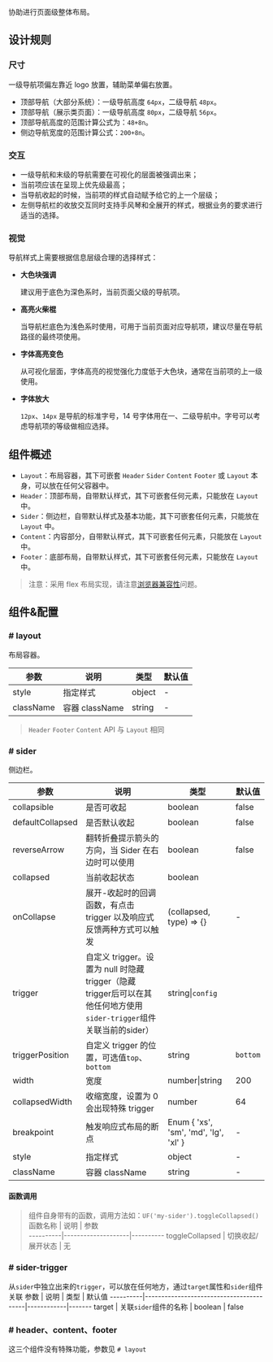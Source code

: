 协助进行页面级整体布局。

## 设计规则

### 尺寸

一级导航项偏左靠近 logo 放置，辅助菜单偏右放置。

- 顶部导航（大部分系统）：一级导航高度 `64px`，二级导航 `48px`。
- 顶部导航（展示类页面）：一级导航高度 `80px`，二级导航 `56px`。
- 顶部导航高度的范围计算公式为：`48+8n`。
- 侧边导航宽度的范围计算公式：`200+8n`。

### 交互

- 一级导航和末级的导航需要在可视化的层面被强调出来；
- 当前项应该在呈现上优先级最高；
- 当导航收起的时候，当前项的样式自动赋予给它的上一个层级；
- 左侧导航栏的收放交互同时支持手风琴和全展开的样式，根据业务的要求进行适当的选择。

### 视觉

导航样式上需要根据信息层级合理的选择样式：

- **大色块强调**

  建议用于底色为深色系时，当前页面父级的导航项。

- **高亮火柴棍**

  当导航栏底色为浅色系时使用，可用于当前页面对应导航项，建议尽量在导航路径的最终项使用。

- **字体高亮变色**

  从可视化层面，字体高亮的视觉强化力度低于大色块，通常在当前项的上一级使用。

- **字体放大**

  `12px`、`14px` 是导航的标准字号，14 号字体用在一、二级导航中。字号可以考虑导航项的等级做相应选择。

## 组件概述

- `Layout`：布局容器，其下可嵌套 `Header` `Sider` `Content` `Footer` 或 `Layout` 本身，可以放在任何父容器中。
- `Header`：顶部布局，自带默认样式，其下可嵌套任何元素，只能放在 `Layout` 中。
- `Sider`：侧边栏，自带默认样式及基本功能，其下可嵌套任何元素，只能放在 `Layout` 中。
- `Content`：内容部分，自带默认样式，其下可嵌套任何元素，只能放在 `Layout` 中。
- `Footer`：底部布局，自带默认样式，其下可嵌套任何元素，只能放在 `Layout` 中。

> 注意：采用 flex 布局实现，请注意[浏览器兼容性](http://caniuse.com/#search=flex)问题。

## 组件&配置

### # layout

布局容器。

| 参数      | 说明                                      | 类型         | 默认值 |
|----------|------------------------------------------|-------------|-------|
| style | 指定样式 | object | - |
| className | 容器 className | string | - |

> `Header` `Footer` `Content` API 与 `Layout` 相同

### # sider

侧边栏。

| 参数      | 说明                                     | 类型       | 默认值 |
|----------|-----------------------------------------|------------|-------|
| collapsible | 是否可收起 | boolean | false  |
| defaultCollapsed | 是否默认收起 | boolean | false  |
| reverseArrow | 翻转折叠提示箭头的方向，当 Sider 在右边时可以使用 | boolean | false  |
| collapsed | 当前收起状态 | boolean |  |
| onCollapse | 展开-收起时的回调函数，有点击 trigger 以及响应式反馈两种方式可以触发 | (collapsed, type) => {} | - |
| trigger | 自定义 trigger。设置为 null 时隐藏 trigger（隐藏trigger后可以在其他任何地方使用`sider-trigger`组件关联当前的sider） | string&#124;`config` |  |
| triggerPosition | 自定义 trigger 的位置，可选值`top`、`bottom` | string | `bottom` |
| width | 宽度 | number&#124;string | 200 |
| collapsedWidth | 收缩宽度，设置为 0 会出现特殊 trigger | number | 64 |
| breakpoint | 触发响应式布局的断点 | Enum { 'xs', 'sm', 'md', 'lg', 'xl' } | - |
| style | 指定样式 | object | - |
| className | 容器 className | string | - |

#### 函数调用
> 组件自身带有的函数，调用方法如：`UF('my-sider').toggleCollapsed()`
函数名称   | 说明             | 参数   
----------|--------------------|----------
toggleCollapsed | 切换收起/展开状态 | 无 

### # sider-trigger
从`sider`中独立出来的`trigger`，可以放在任何地方，通过`target`属性和`sider`组件关联
参数      | 说明                                     | 类型       | 默认值
----------|-----------------------------------------|------------|-------
target | 关联`sider`组件的名称 | boolean | false


### # header、content、footer

这三个组件没有特殊功能，参数见 `# layout`
